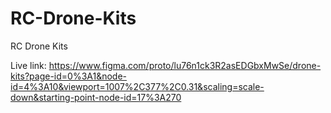 # RC-Drone-Kits
RC Drone Kits

Live link: https://www.figma.com/proto/lu76n1ck3R2asEDGbxMwSe/drone-kits?page-id=0%3A1&node-id=4%3A10&viewport=1007%2C377%2C0.31&scaling=scale-down&starting-point-node-id=17%3A270
 




